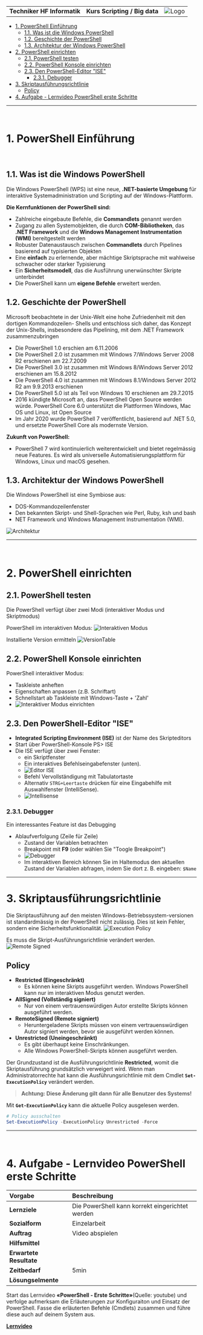 |                             |                               |                              |
| --------------------------- | ----------------------------- | ---------------------------- |
| **Techniker HF Informatik** | **Kurs Scripting / Big data** | ![Logo](./x_gitres/logo.png) |

- [1. PowerShell Einführung](#1-powershell-einführung)
  - [1.1. Was ist die Windows PowerShell](#11-was-ist-die-windows-powershell)
  - [1.2. Geschichte der PowerShell](#12-geschichte-der-powershell)
  - [1.3. Architektur der Windows PowerShell](#13-architektur-der-windows-powershell)
- [2. PowerShell einrichten](#2-powershell-einrichten)
  - [2.1. PowerShell testen](#21-powershell-testen)
  - [2.2. PowerShell Konsole einrichten](#22-powershell-konsole-einrichten)
  - [2.3. Den PowerShell-Editor "ISE"](#23-den-powershell-editor-ise)
    - [2.3.1. Debugger](#231-debugger)
- [3. Skriptausführungsrichtlinie](#3-skriptausführungsrichtlinie)
  - [Policy](#policy)
- [4. Aufgabe - Lernvideo PowerShell erste Schritte](#4-aufgabe---lernvideo-powershell-erste-schritte)

---

</br>

# 1. PowerShell Einführung

</br>

## 1.1. Was ist die Windows PowerShell

Die Windows PowerShell (WPS) ist eine neue, **.NET-basierte Umgebung** für
interaktive Systemadministration und Scripting auf der Windows-Plattform.

**Die Kernfunktionen der PowerShell sind:**

- Zahlreiche eingebaute Befehle, die **Commandlets** genannt werden
- Zugang zu allen Systemobjekten, die durch **COM-Bibliotheken**, das **.NET Framework** und die **Windows Management Instrumentation (WMI)** bereitgestellt werden
- Robuster Datenaustausch zwischen **Commandlets** durch Pipelines basierend auf typisierten Objekten
- Eine **einfach** zu erlernende, aber mächtige Skriptsprache mit wahlweise schwacher oder starker Typisierung
- Ein **Sicherheitsmodell**, das die Ausführung unerwünschter Skripte unterbindet
- Die PowerShell kann um **eigene Befehle** erweitert werden.

## 1.2. Geschichte der PowerShell

Microsoft beobachtete in der Unix-Welt eine hohe Zufriedenheit mit den dortigen Kommandozeilen- Shells und entschloss sich daher, das Konzept der Unix-Shells, insbesondere das Pipelining, mit dem .NET Framework zusammenzubringen

- Die PowerShell 1.0 erschien am 6.11.2006
- Die PowerShell 2.0 ist zusammen mit Windows 7/Windows Server 2008 R2 erschienen am 22.7.2009
- Die PowerShell 3.0 ist zusammen mit Windows 8/Windows Server 2012 erschienen am 15.8.2012
- Die PowerShell 4.0 ist zusammen mit Windows 8.1/Windows Server 2012 R2 am 9.9.2013 erschienen
- Die PowerShell 5.0 ist als Teil von Windows 10 erschienen am 29.7.2015
- 2016 kündigte Microsoft an, dass PowerShell Open Source werden würde. PowerShell Core 6.0 unterstützt die Plattformen Windows, Mac OS und Linux, ist Open Source
- Im Jahr 2020 wurde PowerShell 7 veröffentlicht, basierend auf .NET 5.0, und ersetzte PowerShell Core als modernste Version.

**Zukunft von PowerShell:**

- PowerShell 7 wird kontinuierlich weiterentwickelt und bietet regelmässig neue Features. Es wird als universelle Automatisierungsplattform für Windows, Linux und macOS gesehen.

## 1.3. Architektur der Windows PowerShell

Die Windows PowerShell ist eine Symbiose aus:

- DOS-Kommandozeilenfenster
- Den bekannten Skript- und Shell-Sprachen wie Perl, Ruby, ksh und bash
- NET Framework und Windows Management Instrumentation (WMI).

![Architektur](./x_gitres/ps-architecture-overview.png)

---

</br>

# 2. PowerShell einrichten

## 2.1. PowerShell testen

Die PowerShell verfügt über zwei Modi (interaktiver Modus und Skriptmodus)

PowerShell im interaktiven Modus:
![Interaktiven Modus](./x_gitres/ps-interactive-mode.png)

Installierte Version ermitteln
![VersionTable](./x_gitres/ps-version-table.png)

## 2.2. PowerShell Konsole einrichten

PowerShell interaktiver Modus:

- Taskleiste anheften
- Eigenschaften anpassen (z.B. Schriftart)
- Schnellstart ab Taskleiste mit Windows-Taste + 'Zahl'
- ![Interaktiver Modus einrichten](./x_gitres/ps-console-settings.png)

## 2.3. Den PowerShell-Editor "ISE"

- **Integrated Scripting Environment (ISE)** ist der Name des Skripteditors
- Start über PowerShell-Konsole PS> ISE
- Die ISE verfügt über zwei Fenster:
  - ein Skriptfenster
  - Ein interaktives Befehlseingabefenster (unten).
  - ![Editor ISE](./x_gitres/ps-editor-ise.png)
  - Befehl Vervollständigung mit Tabulatortaste
  - Alternativ `STRG+Leertaste` drücken für eine Eingabehilfe mit Auswahlfenster (IntelliSense).
  - ![Intellisense](./x_gitres/ps-editor-ise-intellisense.png)

### 2.3.1. Debugger

Ein interessantes Feature ist das Debugging

- Ablaufverfolgung (Zeile für Zeile)
  - Zustand der Variablen betrachten
  - Breakpoint mit **F9** (oder wählen Sie "Toogle Breakpoint")
  - ![Debugger](./x_gitres/ps-editor-ise-debugger.png)
  - Im interaktiven Bereich können Sie im Haltemodus den aktuellen Zustand der Variablen abfragen, indem Sie dort z. B. eingeben: `$Name`
  
---

# 3. Skriptausführungsrichtlinie

Die Skriptausführung auf den meisten Windows-Betriebssystem-versionen ist standardmässig in der PowerShell nicht zulässig.
Dies ist kein Fehler, sondern eine Sicherheitsfunktionalität.
![Execution Policy](./x_gitres/ps-execution-policy-error.png)

Es muss die Skript-Ausführungsrichtlinie verändert werden.
![Remote Signed](./x_gitres/ps-execution-policy-remote.png)

## Policy

- **Restricted (Eingeschränkt)**
  - Es können keine Skripts ausgeführt werden. Windows PowerShell kann nur im interaktiven Modus genutzt werden.
- **AllSigned (Vollständig signiert)**
  - Nur von einem vertrauenswürdigen Autor erstellte Skripts können ausgeführt werden.
- **RemoteSigned (Remote signiert)**
  - Heruntergeladene Skripts müssen von einem vertrauenswürdigen Autor signiert werden, bevor sie ausgeführt werden können.
- **Unrestricted (Uneingeschränkt)**
  - Es gibt überhaupt keine Einschränkungen.
  - Alle Windows PowerShell-Skripts können ausgeführt werden.

Der Grundzustand ist die Ausführungsrichtlinie **Restricted**, womit die Skriptausführung grundsätzlich verweigert wird.
Wenn man Administratorrechte hat kann die Ausführungsrichtlinie mit dem Cmdlet **`Set-ExecutionPolicy`** verändert werden.

> **Achtung: Diese Änderung gilt dann für alle Benutzer des Systems!**

Mit **`Get-ExecutionPolicy`** kann die aktuelle Policy ausgelesen werden.

```powershell
# Policy ausschalten
Set-ExecutionPolicy -ExecutionPolicy Unrestricted -Force
```

---

</br>

# 4. Aufgabe - Lernvideo PowerShell erste Schritte

| **Vorgabe**             | **Beschreibung**                                |
| :---------------------- | :---------------------------------------------- |
| **Lernziele**           | Die PowerShell kann korrekt eingerichtet werden |
| **Sozialform**          | Einzelarbeit                                    |
| **Auftrag**             | Video abspielen                                 |
| **Hilfsmittel**         |                                                 |
| **Erwartete Resultate** |                                                 |
| **Zeitbedarf**          | 5min                                            |
| **Lösungselmente**      |                                                 |

Start das Lernvideo **«PowerShell - Erste Schritte»**(Quelle: youtube) und verfolge aufmerksam die Erläuterungen zur Konfiguraiton und Einsatz der PowerShell.
Fasse die erläuterten Befehle (Cmdlets) zusammen und führe diese auch auf deinem System aus.

**[Lernvideo](https://www.youtube.com/watch?v=LHsfsdS4qSY)**
